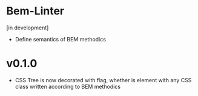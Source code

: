 # Bem-Linter
[in development]

- Define semantics of BEM methodics

# v0.1.0
- CSS Tree is now decorated with flag, whether is element with any CSS class written according to BEM methodics
